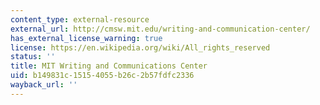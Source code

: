 ```yaml
---
content_type: external-resource
external_url: http://cmsw.mit.edu/writing-and-communication-center/
has_external_license_warning: true
license: https://en.wikipedia.org/wiki/All_rights_reserved
status: ''
title: MIT Writing and Communications Center
uid: b149831c-1515-4055-b26c-2b57fdfc2336
wayback_url: ''
---
```

